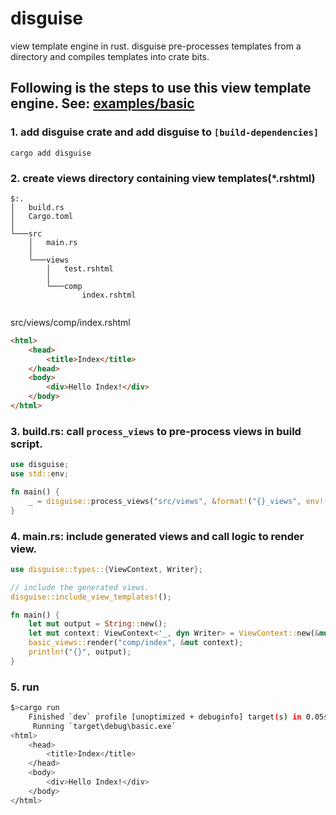 # disguise

view template engine in rust. disguise pre-processes templates from a directory and compiles templates into crate bits.

## Following is the steps to use this view template engine. See: [examples/basic](./rust/examples/basic/)

### 1. add disguise crate and add disguise to `[build-dependencies]`
```shell
cargo add disguise
```

### 2. create views directory containing view templates(*.rshtml)
```
$:.
│   build.rs
│   Cargo.toml
│
└───src
    │   main.rs
    │
    └───views
        │   test.rshtml
        │
        └───comp
                index.rshtml


```
src/views/comp/index.rshtml
```html
<html>
    <head>
        <title>Index</title>
    </head>
    <body>
        <div>Hello Index!</div> 
    </body>
</html>
```

### 3. build.rs: call `process_views` to pre-process views in build script.

```rust
use disguise;
use std::env;

fn main() {
    _ = disguise::process_views("src/views", &format!("{}_views", env!("CARGO_PKG_NAME")));
}
```

### 4. main.rs: include generated views and call logic to render view.

```rust
use disguise::types::{ViewContext, Writer};

// include the generated views.
disguise::include_view_templates!();

fn main() {
    let mut output = String::new();
    let mut context: ViewContext<'_, dyn Writer> = ViewContext::new(&mut output);
    basic_views::render("comp/index", &mut context);
    println!("{}", output);
}
```

### 5. run

```sh
$>cargo run
    Finished `dev` profile [unoptimized + debuginfo] target(s) in 0.05s
     Running `target\debug\basic.exe`
<html>
    <head>
        <title>Index</title>
    </head>
    <body>
        <div>Hello Index!</div>
    </body>
</html>
```

